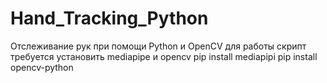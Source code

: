 # Hand_Tracking_Python
Отслеживание рук при помощи Python и OpenCV
для работы  скрипт требуется установить mediapipe и  opencv
pip install mediapipi
pip install  opencv-python
